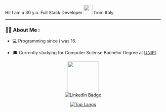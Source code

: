 
<!--
**Tobet/Tobet** is a ✨ _special_ ✨ repository because its `README.md` (this file) appears on your GitHub profile.

Here are some ideas to get you started:

- 🔭 I’m currently working on ...
- 🌱 I’m currently learning ...
- 👯 I’m looking to collaborate on ...
- 🤔 I’m looking for help with ...
- 💬 Ask me about ...
- 📫 How to reach me: ...
- 😄 Pronouns: ...
- ⚡ Fun fact: ...
-->

Hi! I am a 30 y.o. Full Stack Developer <img src="https://media.giphy.com/media/WUlplcMpOCEmTGBtBW/giphy.gif" width="30"> from Italy.

---

### :man_technologist: About Me :

- :computer: Programming since i was 16.

- :mortar_board: Currently studying for Computer Sciense Bachelor Degree at [UNIPI](unipi.it).

<div id="header" align="center">
  
  <img src="https://media.giphy.com/media/M9gbBd9nbDrOTu1Mqx/giphy.gif" width="100"/>
  
  <div id="badges">
  <a href="https://www.linkedin.com/in/tobet-dev/">
    <img src="https://img.shields.io/badge/LinkedIn-blue?style=for-the-badge&logo=linkedin&logoColor=white" alt="LinkedIn Badge"/>
  </a>
    
  [![Top Langs](https://github-readme-stats.vercel.app/api/top-langs/?username=Tobet&layout=compact&theme=vision-friendly-dark)](https://github.com/anuraghazra/github-readme-stats)

    
  <!-- <a href="your-youtube-URL">
    <img src="https://img.shields.io/badge/YouTube-red?style=for-the-badge&logo=youtube&logoColor=white" alt="Youtube Badge"/>
  </a>
  <a href="your-twitter-URL">
    <img src="https://img.shields.io/badge/Twitter-blue?style=for-the-badge&logo=twitter&logoColor=white" alt="Twitter Badge"/>
  </a> -->
  </div>
  
</div>


